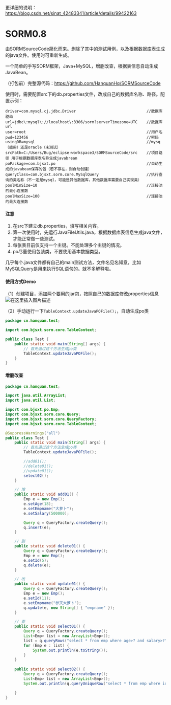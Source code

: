 更详细的说明：https://blog.csdn.net/sinat_42483341/article/details/99422163

# SORM0.8
由SORMSourceCode简化而来。删除了其中的测试用例，以及根据数据库表生成的java文件。使用时可重新生成。

一个简单的手写SORM框架，Java+MySQL，增删改查，根据表信息自动生成JavaBean。

（打包前）完整源代码：https://github.com/HanquanHq/SORMSourceCode

使用时，需要配置src下的db.properties文件，改成自己的数据库名称、路径。配置示例：

```
driver=com.mysql.cj.jdbc.Driver                               //数据库驱动
url=jdbc\:mysql\://localhost\:3306/sorm?serverTimezone=UTC    //数据库url
user=root                                                     //用户名
pwd=123456                                                    //密码
usingDB=mysql                                                 //mysq（能用）还是oracle（未测试）
srcPath=C:/Users/Bug/eclipse-workspace3/SORMSourceCode/src    //项目路径 用于根据数据库表名称生成javabrean
poPackage=com.bjsxt.po                                        //自动生成的javabean保存的包（若不存在，则自动创建）
queryClass=com.bjsxt.sorm.core.MySqlQuery                     //执行查询的类名称（不一定是mysql，可能是其他数据库，其他数据库需要自己实现类）
poolMinSize=10                                                //连接池的最小连接数
poolMaxSize=100                                               //连接池的最大连接数
```

#### 注意
1. 在src下建立db.properties，填写相关内容。
2. 第一次使用时，先运行JavaFileUtils.java，根据数据库表信息生成java文件，才能正常做一些测试。
3. 每张表目前仅支持一个主键。不能处理多个主键的情况。
4. po尽量使用包装类，不要使用基本数据类型。

几乎每个.java文件都有自己的main测试方法，文件名见名知意，比如MySQLQuery是用来执行SQL语句的。就不多解释啦。



#### 使用方式Demo

（1）创建项目，添加两个要用的jar包，按照自己的数据库修改properties信息
![在这里插入图片描述](https://img-blog.csdnimg.cn/2019081409545817.png)

（2）手动运行一下`TableContext.updateJavaPOFile();`，自动生成po类

```java
package cn.hanquan.test;

import com.bjsxt.sorm.core.TableContext;

public class Test {
	public static void main(String[] args) {
		// 首先通过这个方法生成po类
		TableContext.updateJavaPOFile();
	}
}
```

#### 增删改查
```java
package cn.hanquan.test;

import java.util.ArrayList;
import java.util.List;

import com.bjsxt.po.Emp;
import com.bjsxt.sorm.core.Query;
import com.bjsxt.sorm.core.QueryFactory;
import com.bjsxt.sorm.core.TableContext;

@SuppressWarnings("all")
public class Test {
	public static void main(String[] args) {
		// 首先通过这个方法生成po类
		TableContext.updateJavaPOFile();

		//add01();
		//delete01();
		//update01();
		select02();
	}

	// 增
	public static void add01() {
		Emp e = new Emp();
		e.setAge(18);
		e.setEmpname("大萝卜");
		e.setSalary(500000);

		Query q = QueryFactory.createQuery();
		q.insert(e);
	}

	// 删
	public static void delete01() {
		Query q = QueryFactory.createQuery();
		Emp e = new Emp();
		e.setId(5);
		q.delete(e);
	}

	// 改
	public static void update01() {
		Query q = QueryFactory.createQuery();
		Emp e = new Emp();
		e.setId(11);
		e.setEmpname("参天大萝卜");
		q.update(e, new String[] { "empname" });
	}

	// 查
	public static void select01() {
		Query q = QueryFactory.createQuery();
		List<Emp> list = new ArrayList<Emp>();
		list = q.queryRows("select * from emp where age>? and salary>?", Emp.class, new Object[] { 20, 5000 });
		for (Emp e : list) {
			System.out.println(e.toString());
		}
	}
	
	public static void select02() {
		Query q = QueryFactory.createQuery();
		List<Emp> list = new ArrayList<Emp>();
		System.out.println(q.queryUniqueRow("select * from emp where id>?", Emp.class, new Object[] { 2 }));

	}
}
```
